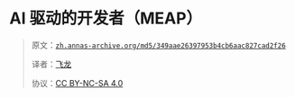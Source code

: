 # AI 驱动的开发者（MEAP）

> 原文：[`zh.annas-archive.org/md5/349aae26397953b4cb6aac827cad2f26`](https://zh.annas-archive.org/md5/349aae26397953b4cb6aac827cad2f26)
> 
> 译者：[飞龙](https://github.com/wizardforcel)
> 
> 协议：[CC BY-NC-SA 4.0](http://creativecommons.org/licenses/by-nc-sa/4.0/)